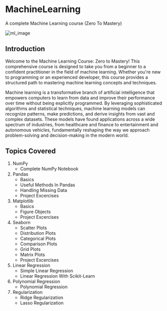 # MachineLearning
A complete Machine Learning course (Zero To Mastery)

![ml_image](https://www.fsm.ac.in/blog/wp-content/uploads/2022/08/ml-e1610553826718.jpg)

## Introduction
Welcome to the Machine Learning Course: Zero to Mastery! This comprehensive course is designed to take you from a beginner to a confident practitioner in the field of machine learning. Whether you're new to programming or an experienced developer, this course provides a structured path to mastering machine learning concepts and techniques.

Machine learning is a transformative branch of artificial intelligence that empowers computers to learn from data and improve their performance over time without being explicitly programmed. By leveraging sophisticated algorithms and statistical techniques, machine learning models can recognize patterns, make predictions, and derive insights from vast and complex datasets. These models have found applications across a wide spectrum of industries, from healthcare and finance to entertainment and autonomous vehicles, fundamentally reshaping the way we approach problem-solving and decision-making in the modern world.

## Topics Covered
1. NumPy
   - Complete NumPy Notebook
2. Pandas
   - Basics
   - Useful Methods In Pandas
   - Handling Missing Data
   - Project Excercises
3. Matplotlib
   - Basics
   - Figure Objects
   - Project Excercises
4. Seaborn
   - Scatter Plots
   - Distribution Plots
   - Categorical Plots
   - Comparison Plots
   - Grid Plots
   - Matrix Plots
   - Project Excercises
5. Linear Regression
    - Simple Linear Regression
    - Linear Regression With Scikit-Learn
6. Polynomial Regression
    - Polynomial Regression
7. Regularization
    - Ridge Regularization
    - Lasso Regularization
